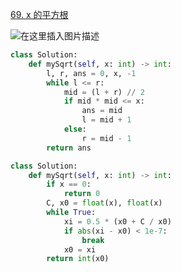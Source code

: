 [69. x 的平方根](https://leetcode-cn.com/problems/sqrtx/)

![在这里插入图片描述](https://img-blog.csdnimg.cn/20210224221319917.jpg)

```python
class Solution:
    def mySqrt(self, x: int) -> int:
        l, r, ans = 0, x, -1
        while l <= r:
            mid = (l + r) // 2
            if mid * mid <= x:
                ans = mid
                l = mid + 1
            else:
                r = mid - 1
        return ans
```

```python
class Solution:
    def mySqrt(self, x: int) -> int:
        if x == 0:
            return 0
        C, x0 = float(x), float(x)
        while True:
            xi = 0.5 * (x0 + C / x0)
            if abs(xi - x0) < 1e-7:
                break
            x0 = xi
        return int(x0)
```